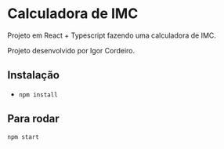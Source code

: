 # Calculadora de IMC

Projeto em React + Typescript
fazendo uma calculadora de IMC.

Projeto desenvolvido por Igor Cordeiro.

## Instalação
- `npm install`

## Para rodar
`npm start`